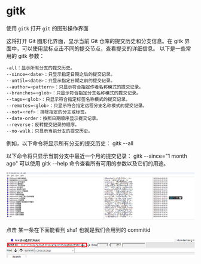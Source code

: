 # gitk

使用 `gitk` 打开 `git` 的图形操作界面

这将打开 Git 图形化界面，显示当前 Git 仓库的提交历史和分支信息。在 gitk 界面中，可以使用鼠标点击不同的提交节点，查看提交的详细信息。
以下是一些常用的 gitk 参数：

```sh
-all：显示所有分支的提交历史。
--since=<date>：只显示指定日期之后的提交记录。
--until=<date>：只显示指定日期之前的提交记录。
--author=<pattern>：只显示符合指定作者名称模式的提交记录。
--branches=<glob>：只显示符合指定分支名称模式的提交记录。
--tags=<glob>：只显示符合指定标签名称模式的提交记录。
--remotes=<glob>：只显示符合指定远程分支名称模式的提交记录。
--not=<ref>：排除指定的分支或标签。
--date-order：按照日期顺序显示提交记录。
--reverse：反转提交记录的顺序。
--no-walk：只显示当前分支的提交历史。
```

例如，以下命令将显示所有分支的提交历史：
gitk --all

以下命令将只显示当前分支中最近一个月的提交记录：
gitk --since="1 month ago"
可以使用 gitk --help 命令查看所有可用的参数以及它们的用途。

![gitk](../images/gitk.png)

点击 某一条在下面能看到 sha1 也就是我们会用到的 commitid

![commitid](../images/sha.png)
